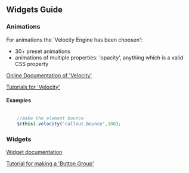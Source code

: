 ## <a name="Widgets"></a>Widgets Guide


### Animations

For animations the 'Velocity Engine has been choosen':

- 30+ preset animations
- animations of multiple properties: 'opacity', anything which is a valid CSS property

[Online Documentation of 'Velocity'](http://www.velocityjs.org)

[Tutorials for 'Velocity'](http://www.smashingmagazine.com/2014/06/18/faster-ui-animations-with-velocity-js/)

#### Examples

```javascript

    //make the element bounce
    $(this).velocity('callout.bounce',100);

```

### Widgets

[Widget documentation](./Widgets)

[Tutorial for making a 'Button Group'](./Examples/Button_Group)